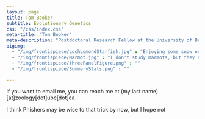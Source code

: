```yaml
---
layout: page
title: Tom Booker
subtitle: Evolutionary Genetics
css: "/css/index.css"
meta-title: "Tom Booker"
meta-description: "Postdoctoral Research Fellow at the University of British Columbia"
bigimg:
  - "/img/frontispiece/LochLomondStarfish.jpg" : "Enjoying some snow on Ben Lomond"
  - "/img/frontispiece/Marmot.jpg" : "I don't study marmots, but they are cute"
  - "/img/frontispiece/threePanelFigure.png" : ""
  - "/img/frontispiece/SummaryStats.png" : ""

---
```


If you want to email me, you can reach me at (my last name)[at]zoology[dot]ubc[dot]ca

I think Phishers may be wise to that trick by now, but I hope not